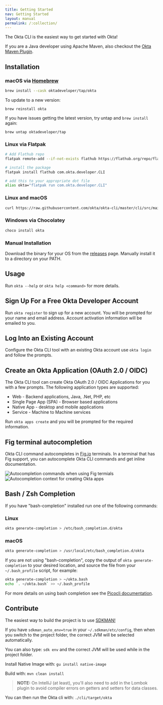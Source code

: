 ```yaml
---
title: Getting Started
nav: Getting Started
layout: manual
permalink: /:collection/
---
```


The Okta CLI is the easiest way to get started with Okta! 

If you are a Java developer using Apache Maven, also checkout the [Okta Maven Plugin](https://github.com/oktadeveloper/okta-maven-plugin). 

## Installation<a href="#installation"></a>

### macOS via [Homebrew](https://brew.sh/)

```bash
brew install --cask oktadeveloper/tap/okta
```

To update to a new version:

```
brew reinstall okta
```

If you have issues getting the latest version, try untap and `brew install` again:

```
brew untap oktadeveloper/tap
```

### Linux via Flatpak

```bash
# Add Flathub repo
flatpak remote-add --if-not-exists flathub https://flathub.org/repo/flathub.flatpakrepo

# install the package
flatpak install flathub com.okta.developer.CLI

# add this to your appropriate dot file
alias okta="flatpak run com.okta.developer.CLI"
```

### Linux and macOS

```bash
curl https://raw.githubusercontent.com/okta/okta-cli/master/cli/src/main/scripts/install.sh | bash
```

### Windows via Chocolatey

```bash
choco install okta
```

### Manual Installation

Download the binary for your OS from the [releases](https://github.com/okta/okta-cli/releases) page. Manually install it to a directory on your PATH.

## Usage<a href="#usage"></a>

Run `okta --help` or `okta help <command>` for more details.

## Sign Up For a Free Okta Developer Account

Run `okta register` to sign up for a new account.  You will be prompted for your name and email address.  Account activation information will be emailed to you.

## Log Into an Existing Account

Configure the Okta CLI tool with an existing Okta account use `okta login` and follow the prompts.  

## Create an Okta Application (OAuth 2.0 / OIDC)

The Okta CLI tool can create Okta OAuth 2.0 / OIDC Applications for you with a few prompts. The following application types are supported:
- Web - Backend applications, Java, .Net, PHP, etc
- Single Page App (SPA) - Browser based applications
- Native App - desktop and mobile applications
- Service - Machine to Machine services

Run `okta apps create` and you will be prompted for the required information.

## Fig terminal autocompletion

Okta CLI command autocompletes in [Fig.io](https://fig.io/) terminals. In a terminal that has Fig support, you can autocomplete Okta CLI commands and get inline documentation.

<img class="autocompletion" src="/assets/img/all-commands.jpg" alt="Autocompletion commands when using Fig termials"/>
<img class="autocompletion" src="/assets/img/create-apps.jpg" alt="Autocompletion context for creating Okta apps"/>

## Bash / Zsh Completion

If you have "bash-completion" installed run one of the following commands:

### Linux

```sh
okta generate-completion > /etc/bash_completion.d/okta
```

### macOS

```sh
okta generate-completion > /usr/local/etc/bash_completion.d/okta
```

If you are not using "bash-completion", copy the output of `okta generate-completion` to your desired location, and source the file from your `~/.bash_profile` script, for example:

```sh
okta generate-completion > ~/okta.bash
echo `. ~/okta.bash` >> ~/.bash_profile
```

For more details on using bash completion see the [Picocli documentation](https://picocli.info/autocomplete.html#_installing_completion_scripts_permanently_in_bashzsh).

## Contribute

The easiest way to build the project is to use [SDKMAN!](https://sdkman.io/)

If you have `sdkman_auto_env=true` in your `~/.sdkman/etc/config`, then when you switch to the project folder, the correct
JVM will be selected automatically.

You can also type: `sdk env` and the correct JVM will be used while in the project folder.

Install Native Image with: `gu install native-image`

Build with: `mvn clean install`

> **NOTE:** On IntelliJ (at least), you'll also need to add in the Lombok plugin to avoid compiler errors on getters and setters for data classes.

You can then run the Okta cli with: `./cli/target/okta`
